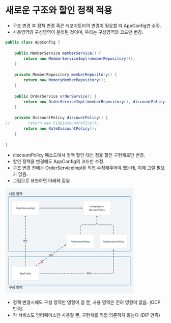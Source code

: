 # 새로운 구조와 할인 정책 적용

* 구조 변경 후 정책 변경 혹은 레포지토리의 변경이 필요할 떄 AppConfig만 수정.
* 사용영역와 구성영역이 분리된 것이며, 우리는 구성영역의 코드만 변경.

```java
public class AppConfig {

    public MemberService memberService() {
        return new MemberServiceImpl(memberRepository());
    }

    private MemberRepository memberRepository() {
        return new MemoryMemberRepository();
    }

    public OrderService orderService() {
        return new OrderServiceImpl(memberRepository(), discountPolicy());
    }

    private DiscountPolicy discountPolicy() {
//        return new FixDiscountPolicy();
        return new RateDiscountPolicy();
    }

}
```

* discountPolicy 메소드에서 정액 할인 대신 정률 할인 구현체로만 변경.
* 할인 정책을 변경해도 AppConfig의 코드만 수정.
* 구조 변경 전에는 OrderServiceImpl을 직접 수정해주어야 했는데, 이제 그럴 필요가 없음.
* 그림으로 표현하면 아래와 같음

<img src="images/change.png" width="80%" height="80%"/>

* 정책 변경시에도 구성 영역만 영향이 갈 뿐, 사용 영역은 전혀 영향이 없음. (OCP 만족)
* 각 서비스도 인터페이스만 사용할 뿐, 구현체를 직접 의존하지 않는다 (DIP 만족)

